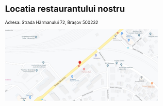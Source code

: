 # Locatia restaurantului nostru
Adresa: Strada Hărmanului 72, Brașov 500232

![Image](locatie_restaurant.jpg)
